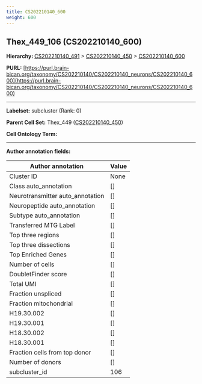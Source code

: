 ```yaml
---
title: CS202210140_600
weight: 600
---
```

## Thex_449_106 (CS202210140_600)
<b>Hierarchy: </b>
[CS202210140_491](../CS202210140_491) >
[CS202210140_450](../CS202210140_450) >
[CS202210140_600](../CS202210140_600)

**PURL:** [https://purl.brain-bican.org/taxonomy/CS202210140/CS202210140_neurons/CS202210140_600](https://purl.brain-bican.org/taxonomy/CS202210140/CS202210140_neurons/CS202210140_600)

---


**Labelset:** subcluster (Rank: 0)

**Parent Cell Set:** Thex_449 ([CS202210140_450](../CS202210140_450))



**Cell Ontology Term:** 

[MARKER GENES.]: #


---

[TRANSFERRED ANNOTATIONS.]: #


[AUTHOR ANNOTATION FIELDS.]: #


**Author annotation fields:**

| Author annotation | Value |
|-------------------|-------|
|Cluster ID|None|
|Class auto_annotation|[]|
|Neurotransmitter auto_annotation|[]|
|Neuropeptide auto_annotation|[]|
|Subtype auto_annotation|[]|
|Transferred MTG Label|[]|
|Top three regions|[]|
|Top three dissections|[]|
|Top Enriched Genes|[]|
|Number of cells|[]|
|DoubletFinder score|[]|
|Total UMI|[]|
|Fraction unspliced|[]|
|Fraction mitochondrial|[]|
|H19.30.002|[]|
|H19.30.001|[]|
|H18.30.002|[]|
|H18.30.001|[]|
|Fraction cells from top donor|[]|
|Number of donors|[]|
|subcluster_id|106|
